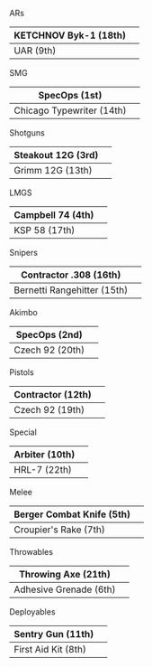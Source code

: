 ARs

| KETCHNOV Byk-1 (18th) |     |
| --------------------- | --- |
| UAR (9th)             |     |

SMG

| SpecOps (1st)             |     |
| ------------------------- | --- |
| Chicago Typewriter (14th) |     |

Shotguns

| Steakout 12G (3rd) |     |
| ------------------ | --- |
| Grimm 12G (13th)   |     |

LMGS

| Campbell 74 (4th) |     |
| ----------------- | --- |
| KSP 58 (17th)     |     |

Snipers

| Contractor .308 (16th)      |     |
| --------------------------- | --- |
| Bernetti Rangehitter (15th) |     |

Akimbo

| SpecOps (2nd)   |     |
| --------------- | --- |
| Czech 92 (20th) |     |

Pistols

| Contractor (12th) |     |
| ----------------- | --- |
| Czech 92 (19th)   |     |

Special

| Arbiter (10th) |     |
| -------------- | --- |
| HRL-7 (22th)   |     |

Melee

| Berger Combat Knife (5th) |     |
| ------------------------- | --- |
| Croupier's Rake (7th)     |     |

Throwables

| Throwing Axe (21th)    |     |
| ---------------------- | --- |
| Adhesive Grenade (6th) |     |

Deployables

| Sentry Gun (11th)   |     |
| ------------------- | --- |
| First Aid Kit (8th) |     |


